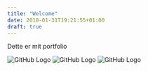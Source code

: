 ```yaml
---
title: "Welcome"
date: 2018-01-31T19:21:55+01:00
draft: true
---
```


Dette er mit portfolio 


![GitHub Logo](/images/hair3.png)
![GitHub Logo](/images/style2.png)
 ![GitHub Logo](/images/saks.png)